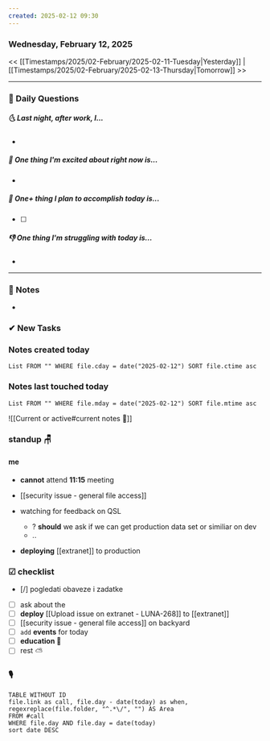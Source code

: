 ```yaml
---
created: 2025-02-12 09:30
---
```

### Wednesday, February 12, 2025

<< [[Timestamps/2025/02-February/2025-02-11-Tuesday|Yesterday]] | [[Timestamps/2025/02-February/2025-02-13-Thursday|Tomorrow]] >>

---
### 📅 Daily Questions
##### 🌜 **Last night, after work, I...**
- 

##### 🙌 **One thing I'm excited about right now is...**
- 

##### 🚀 **One+ thing I plan to accomplish today is...**
- [ ] 

##### 👎 **One thing I'm struggling with today is...**
- 

---
### 📝 Notes
- 
### ✔ New Tasks


### Notes created today
```dataview
List FROM "" WHERE file.cday = date("2025-02-12") SORT file.ctime asc
```

### Notes last touched today
```dataview
List FROM "" WHERE file.mday = date("2025-02-12") SORT file.mtime asc
`````

![[Current or active#current notes 📓]]

### standup 🪑

#### me
- **cannot** attend **11:15** meeting

- [[security issue - general file access]]
- watching for feedback on QSL
	- ? **should** we ask if we can get production data set or similiar on dev
	- ..
- **deploying** [[extranet]] to production

### ☑ checklist
- [/] pogledati  obaveze i zadatke
- [ ] ask about the 
- [ ] **deploy** [[Upload issue on extranet - LUNA-268]] to [[extranet]]
- [ ] [[security issue - general file access]] on backyard
- [ ] `add` **events** for today
- [ ] **education 🎒**
- [ ] rest ⛅ 

### 🎙
```dataview
TABLE WITHOUT ID
file.link as call, file.day - date(today) as when, regexreplace(file.folder, "^.*\/", "") AS Area
FROM #call
WHERE file.day AND file.day = date(today)
sort date DESC
```
